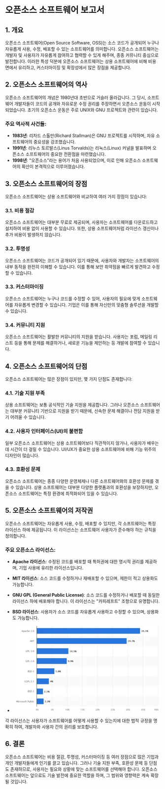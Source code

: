 # 오픈소스 소프트웨어 보고서

## 1. 개요

오픈소스 소프트웨어(Open Source Software, OSS)는 소스 코드가 공개되어 누구나 자유롭게 사용, 수정, 배포할 수 있는 소프트웨어를 의미합니다. 오픈소스 소프트웨어는 개발자 및 사용자가 자유롭게 참여하고 협력할 수 있게 해주며, 종종 커뮤니티 중심으로 발전합니다. 이러한 특성 덕분에 오픈소스 소프트웨어는 상용 소프트웨어에 비해 비용 면에서 유리하고, 커스터마이징 및 확장성에서 많은 장점을 제공합니다.

## 2. 오픈소스 소프트웨어의 역사

오픈소스 소프트웨어의 개념은 1980년대 초반으로 거슬러 올라갑니다. 그 당시, 소프트웨어 개발자들이 코드의 공개와 자유로운 수정 권리를 주장하면서 오픈소스 운동이 시작되었습니다. 초기의 오픈소스 운동은 주로 UNIX와 GNU 프로젝트와 관련이 있습니다.

### 주요 역사적 사건들:
- **1983년**: 리차드 스톨만(Richard Stallman)은 GNU 프로젝트를 시작하며, 자유 소프트웨어의 중요성을 강조했습니다.
- **1991년**: 리누스 토르발스(Linus Torvalds)는 리눅스(Linux) 커널을 발표하며 오픈소스 소프트웨어의 중요한 전환점을 마련했습니다.
- **1998년**: "오픈소스"라는 용어가 처음 사용되었으며, 이로 인해 오픈소스 소프트웨어의 확산이 본격적으로 이루어졌습니다.

## 3. 오픈소스 소프트웨어의 장점

오픈소스 소프트웨어는 상용 소프트웨어와 비교하여 여러 가지 장점이 있습니다:

### 3.1. 비용 절감
오픈소스 소프트웨어는 대부분 무료로 제공되며, 사용자는 소프트웨어를 다운로드하고 설치하여 비용 없이 사용할 수 있습니다. 또한, 상용 소프트웨어처럼 라이선스 갱신이나 추가 비용이 발생하지 않습니다.

### 3.2. 투명성
오픈소스 소프트웨어는 코드가 공개되어 있기 때문에, 사용자와 개발자는 소프트웨어의 내부 동작을 완전히 이해할 수 있습니다. 이를 통해 보안 취약점을 빠르게 발견하고 수정할 수 있습니다.

### 3.3. 커스터마이징
오픈소스 소프트웨어는 누구나 코드를 수정할 수 있어, 사용자의 필요에 맞게 소프트웨어를 자유롭게 변경할 수 있습니다. 기업은 이를 통해 자신만의 맞춤형 솔루션을 개발할 수 있습니다.

### 3.4. 커뮤니티 지원
오픈소스 소프트웨어는 활발한 커뮤니티의 지원을 받습니다. 사용자는 포럼, 메일링 리스트 등을 통해 문제를 해결하거나, 새로운 기능을 제안하는 등 개발에 참여할 수 있습니다.

## 4. 오픈소스 소프트웨어의 단점

오픈소스 소프트웨어는 많은 장점이 있지만, 몇 가지 단점도 존재합니다:

### 4.1. 기술 지원 부족
상용 소프트웨어는 보통 공식적인 기술 지원을 제공합니다. 그러나 오픈소스 소프트웨어는 대부분 커뮤니티 기반으로 지원을 받기 때문에, 신속한 문제 해결이나 전담 지원을 받기 어려울 수 있습니다.

### 4.2. 사용자 인터페이스(UI)의 불편함
일부 오픈소스 소프트웨어는 상용 소프트웨어보다 직관적이지 않거나, 사용자가 배우는 데 시간이 더 걸릴 수 있습니다. UI/UX가 중요한 상용 소프트웨어에 비해 기능 위주의 디자인이 많습니다.

### 4.3. 호환성 문제
오픈소스 소프트웨어는 종종 다양한 운영체제나 다른 소프트웨어와의 호환성 문제를 겪을 수 있습니다. 상용 소프트웨어는 대부분 다양한 플랫폼과의 호환성을 보장하지만, 오픈소스 소프트웨어는 특정 환경에 최적화되어 있을 수 있습니다.

## 5. 오픈소스 소프트웨어의 저작권

오픈소스 소프트웨어는 자유롭게 사용, 수정, 배포할 수 있지만, 각 소프트웨어는 특정 라이선스 하에 제공됩니다. 이 라이선스는 소프트웨어 사용자가 준수해야 하는 규칙을 정의합니다.

### 주요 오픈소스 라이선스:
- **Apache 라이선스**: 수정된 코드를 배포할 때 특허권에 대한 명시적 권리를 제공하며, 기업 사용에 유리한 라이선스입니다.
- **MIT 라이선스**: 소스 코드를 수정하거나 재배포할 수 있으며, 제한이 적고 상용화도 가능합니다.
- **GNU GPL (General Public License)**: 소스 코드를 수정하거나 배포할 때 동일한 라이선스 하에 배포해야 합니다. 이 라이선스는 "카피레프트" 조항으로 유명합니다.
- **BSD 라이선스**: 사용자가 소스 코드를 자유롭게 사용하고 수정할 수 있으며, 상용화도 가능합니다.

- ![Image](data.JPG)

각 라이선스는 사용자가 소프트웨어를 어떻게 사용할 수 있는지에 대한 법적 규정을 명확히 하여, 개발자와 사용자 간의 권리를 보호합니다.

## 6. 결론

오픈소스 소프트웨어는 비용 절감, 투명성, 커스터마이징 등 여러 장점으로 많은 기업과 개인 개발자들에게 인기를 끌고 있습니다. 그러나 기술 지원 부족, 호환성 문제 등 단점도 존재하므로, 사용자는 필요와 상황에 맞는 소프트웨어를 선택해야 합니다. 오픈소스 소프트웨어는 앞으로도 기술 발전에 중요한 역할을 하며, 그 범위와 영향력은 계속 확장될 것입니다.


